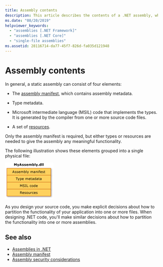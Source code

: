 ```yaml
---
title: Assembly contents
description: This article describes the contents of a .NET assembly, which can include assembly metadata, type metadata, MSIL code, and resources.
ms.date: "08/20/2019"
helpviewer_keywords: 
  - "assemblies [.NET Framework]"
  - "assemblies [.NET Core]"
  - "single-file assemblies"
ms.assetid: 28116714-da77-45f7-826d-fa035d121948
---
```

# Assembly contents

In general, a static assembly can consist of four elements:

- The [assembly manifest](manifest.md), which contains assembly metadata.

- Type metadata.

- Microsoft intermediate language (MSIL) code that implements the types. It is generated by the compiler from one or more source code files.

- A set of [resources](../../core/extensions/resources.md).

Only the assembly manifest is required, but either types or resources are needed to give the assembly any meaningful functionality.

The following illustration shows these elements grouped into a single physical file:

![A single-file assembly called MyAssembly.dll](./media/contents/single-file-assembly.gif)

As you design your source code, you make explicit decisions about how to partition the functionality of your application into one or more files. When designing .NET code, you'll make similar decisions about how to partition the functionality into one or more assemblies.

## See also

- [Assemblies in .NET](index.md)
- [Assembly manifest](manifest.md)
- [Assembly security considerations](security-considerations.md)
